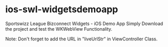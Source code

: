 # ios-swl-widgetsdemoapp
Sportswizz League Bizconnect Widgets - iOS Demo App
Simply Download the project and test the WKWebView Functionality.


Note: Don't forget to add the URL in "liveUrlStr" in ViewController Class.
